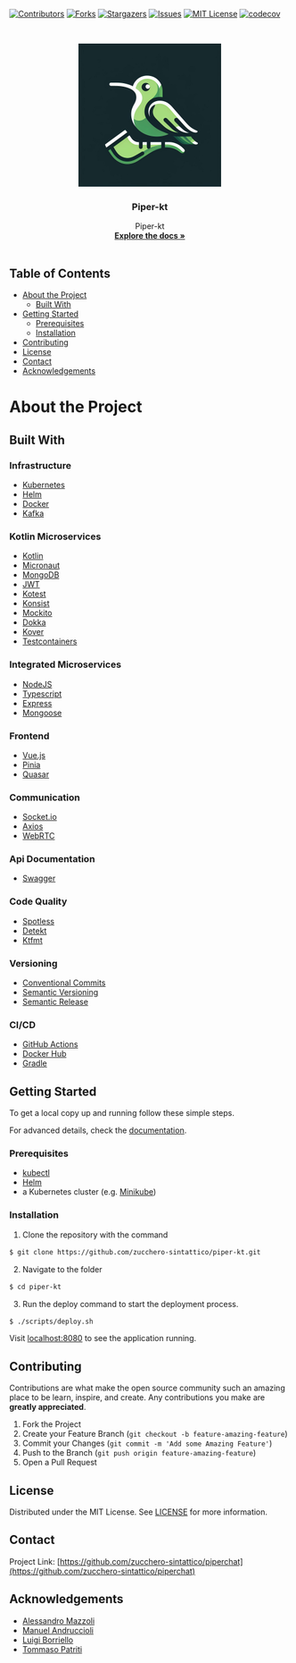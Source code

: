 [![Contributors][contributors-shield]][contributors-url]
[![Forks][forks-shield]][forks-url]
[![Stargazers][stars-shield]][stars-url]
[![Issues][issues-shield]][issues-url]
[![MIT License][license-shield]][license-url]
[![codecov](https://codecov.io/gh/zucchero-sintattico/piper-kt/graph/badge.svg?token=FIB2EZSW28)](https://codecov.io/gh/zucchero-sintattico/piper-kt)

<!-- PROJECT LOGO -->
<br />
<p align="center">
  <a href="https://github.com/zucchero-sintattico/piper-kt">
    <img src="./logo.jpeg" alt="Logo" width="256" height="256" />
  </a>

  <h3 align="center">Piper-kt</h3>

  <p align="center">
    Piper-kt
    <br />
    <a href="https://zucchero-sintattico.github.io/piper-kt/docs/"><strong>Explore the docs »</strong></a>
    <br />
    <br />
  </p>
</p>

<!-- TABLE OF CONTENTS -->

## Table of Contents

- [About the Project](#about-the-project)
  - [Built With](#built-with)
- [Getting Started](#getting-started)
  - [Prerequisites](#prerequisites)
  - [Installation](#installation)
- [Contributing](#contributing)
- [License](#license)
- [Contact](#contact)
- [Acknowledgements](#acknowledgements)

<!-- ABOUT THE PROJECT -->

# About the Project

## Built With

### Infrastructure

- [Kubernetes](https://kubernetes.io/)
- [Helm](https://helm.sh/)
- [Docker](https://www.docker.com/)
- [Kafka](https://kafka.apache.org/)

### Kotlin Microservices

- [Kotlin](https://kotlinlang.org/)
- [Micronaut](https://micronaut.io/)
- [MongoDB](https://www.mongodb.com/)
- [JWT](https://jwt.io/)
- [Kotest](https://kotest.io/)
- [Konsist](https://docs.konsist.lemonappdev.com/)
- [Mockito](https://site.mockito.org/)
- [Dokka](https://kotlin.github.io/dokka/)
- [Kover](https://github.com/Kotlin/kotlinx-kover)
- [Testcontainers](https://www.testcontainers.org/)

### Integrated Microservices

- [NodeJS](https://nodejs.org/en/)
- [Typescript](https://www.typescriptlang.org/)
- [Express](https://expressjs.com/)
- [Mongoose](https://mongoosejs.com/)

### Frontend

- [Vue.js](https://vuejs.org/)
- [Pinia](https://pinia.esm.dev/)
- [Quasar](https://quasar.dev/)

### Communication

- [Socket.io](https://socket.io/)
- [Axios](https://axios-http.com/)
- [WebRTC](https://webrtc.org/)

### Api Documentation

- [Swagger](https://swagger.io/)

### Code Quality

- [Spotless](https://github.com/diffplug/spotless)
- [Detekt](https://detekt.github.io/detekt/)
- [Ktfmt](https://github.com/facebook/ktfmt)

### Versioning

- [Conventional Commits](https://www.conventionalcommits.org/en/v1.0.0/)
- [Semantic Versioning](https://semver.org/)
- [Semantic Release](https://semantic-release.gitbook.io/semantic-release/)

### CI/CD

- [GitHub Actions](https://github.com/features/actions)
- [Docker Hub](https://hub.docker.com/)
- [Gradle](https://gradle.org/)

## Getting Started

To get a local copy up and running follow these simple steps.

For advanced details, check the [documentation](https://zucchero-sintattico.github.io/piper-kt/report/).

### Prerequisites

- [kubectl](https://kubernetes.io/docs/tasks/tools/)
- [Helm](https://helm.sh)
- a Kubernetes cluster (e.g. [Minikube](https://minikube.sigs.k8s.io/docs/))

### Installation

1. Clone the repository with the command

```bash
$ git clone https://github.com/zucchero-sintattico/piper-kt.git
```

2. Navigate to the folder

```bash
$ cd piper-kt
```

3. Run the deploy command to start the deployment process.

```bash
$ ./scripts/deploy.sh
```

Visit [localhost:8080](http://localhost:8080) to see the application running.

<!-- CONTRIBUTING -->

## Contributing

Contributions are what make the open source community such an amazing place to be learn, inspire, and create. Any contributions you make are **greatly appreciated**.

1. Fork the Project
2. Create your Feature Branch (`git checkout -b feature-amazing-feature`)
3. Commit your Changes (`git commit -m 'Add some Amazing Feature'`)
4. Push to the Branch (`git push origin feature-amazing-feature`)
5. Open a Pull Request

<!-- LICENSE -->

## License

Distributed under the MIT License. See [LICENSE](https://github.com/zucchero-sintattico/piperchat/blob/main/LICENSE) for more information.

<!-- CONTACT -->

## Contact

Project Link: [https://github.com/zucchero-sintattico/piperchat](https://github.com/zucchero-sintattico/piperchat)

<!-- ACKNOWLEDGEMENTS -->

## Acknowledgements

- [Alessandro Mazzoli](https://www.linkedin.com/in/alessandro-mazzoli-009868140/)
- [Manuel Andruccioli](https://www.linkedin.com/in/manuel-andruccioli-9259a5189/)
- [Luigi Borriello](https://www.linkedin.com/in/luigi-borriello/)
- [Tommaso Patriti](https://www.linkedin.com/in/tommaso-patriti/)

<!-- MARKDOWN LINKS & IMAGES -->
<!-- https://www.markdownguide.org/basic-syntax/#reference-style-links -->

[contributors-shield]: https://img.shields.io/github/contributors/zucchero-sintattico/piperchat.svg?style=flat-square
[contributors-url]: https://github.com/zucchero-sintattico/piper-kt/graphs/contributors
[forks-shield]: https://img.shields.io/github/forks/zucchero-sintattico/piper-kt.svg?style=flat-square
[forks-url]: https://github.com/zucchero-sintattico/piper-kt/network/members
[stars-shield]: https://img.shields.io/github/stars/zucchero-sintattico/piper-kt.svg?style=flat-square
[stars-url]: https://github.com/zucchero-sintattico/piper-kt/stargazers
[issues-shield]: https://img.shields.io/github/issues/zucchero-sintattico/piper-kt.svg?style=flat-square
[issues-url]: https://github.com/zucchero-sintattico/piper-kt/issues
[license-shield]: https://img.shields.io/github/license/zucchero-sintattico/piper-kt.svg?style=flat-square
[license-url]: https://github.com/zucchero-sintattico/piper-kt/blob/master/LICENSE.txt
[product-screenshot]: images/screenshot.png
